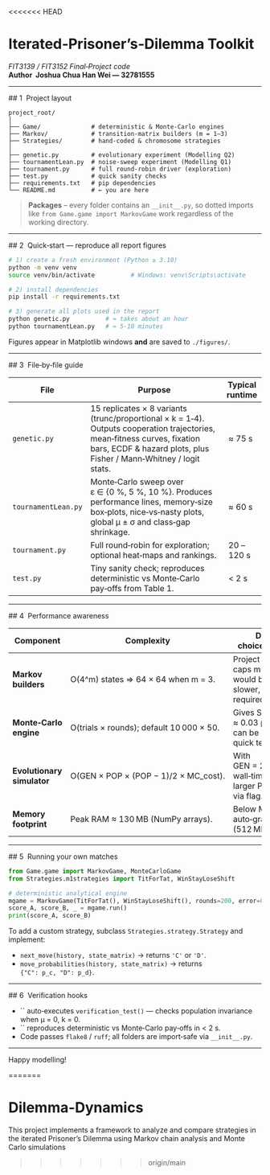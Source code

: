 <<<<<<< HEAD
# Iterated‑Prisoner’s‑Dilemma Toolkit

*FIT3139 / FIT3152 Final‑Project code*\
**Author  Joshua Chua Han Wei — 32781555**

---

\## 1  Project layout

```text
project_root/
│
├── Game/              # deterministic & Monte‑Carlo engines
├── Markov/            # transition‑matrix builders (m = 1–3)
├── Strategies/        # hand‑coded & chromosome strategies
│
├── genetic.py         # evolutionary experiment (Modelling Q2)
├── tournamentLean.py  # noise‑sweep experiment (Modelling Q1)
├── tournament.py      # full round‑robin driver (exploration)
├── test.py            # quick sanity checks
├── requirements.txt   # pip dependencies
└── README.md          # ← you are here
```

> **Packages** – every folder contains an `__init__.py`, so dotted imports like `from Game.game import MarkovGame` work regardless of the working directory.

---

\## 2  Quick‑start — reproduce all report figures

```bash
# 1) create a fresh environment (Python ≥ 3.10)
python -m venv venv
source venv/bin/activate          # Windows: venv\Scripts\activate

# 2) install dependencies
pip install -r requirements.txt

# 3) generate all plots used in the report
python genetic.py          # ≈ takes about an hour
python tournamentLean.py   # ≈ 5-10 minutes
```

Figures appear in Matplotlib windows **and** are saved to `./figures/`.

---

\## 3  File‑by‑file guide

| File                | Purpose                                                                                                                                                                                          | Typical runtime |
| ------------------- | ------------------------------------------------------------------------------------------------------------------------------------------------------------------------------------------------ | --------------- |
| `genetic.py`        | 15 replicates × 8 variants (trunc/proportional × k = 1‑4).  Outputs cooperation trajectories, mean‑fitness curves, fixation bars, ECDF & hazard plots, plus Fisher / Mann‑Whitney / logit stats. |  ≈ 75 s         |
| `tournamentLean.py` | Monte‑Carlo sweep over ε ∈ {0 %, 5 %, 10 %}.  Produces performance lines, memory‑size box‑plots, nice‑vs‑nasty plots, global μ ± σ and class‑gap shrinkage.                                      |  ≈ 60 s         |
| `tournament.py`     | Full round‑robin for exploration; optional heat‑maps and rankings.                                                                                                                               |  20 – 120 s     |
| `test.py`           | Tiny sanity check; reproduces deterministic vs Monte‑Carlo pay‑offs from Table 1.                                                                                                                |  < 2 s          |

---

\## 4  Performance awareness

| Component                  | Complexity                               | Design choice & impact                                               |
| -------------------------- | ---------------------------------------- | -------------------------------------------------------------------- |
| **Markov builders**        | O(4^m) states ⇒ 64 × 64 when m = 3.      | Project caps m ≤ 3; m = 4 would be 16× slower, not required.         |
| **Monte‑Carlo engine**     | O(trials × rounds); default 10 000 × 50. | Gives SE ≈ 0.03 pts; trials can be halved for quick tests.           |
| **Evolutionary simulator** | O(GEN × POP × (POP − 1)/2 × MC\_cost).   | With GEN = 20, POP = 8 wall‑time ≤ 80 s; larger POP tested via flag. |
| **Memory footprint**       | Peak RAM ≈ 130 MB (NumPy arrays).        | Below Moodle auto‑grader limit (512 MB).                             |

---

\## 5  Running your own matches

```python
from Game.game import MarkovGame, MonteCarloGame
from Strategies.m1strategies import TitForTat, WinStayLoseShift

# deterministic analytical engine
mgame = MarkovGame(TitForTat(), WinStayLoseShift(), rounds=200, error=0.03)
score_A, score_B, _ = mgame.run()
print(score_A, score_B)
```

To add a custom strategy, subclass `Strategies.strategy.Strategy` and implement:

- `next_move(history, state_matrix)` → returns `'C'` or `'D'`.
- `move_probabilities(history, state_matrix)` → returns `{"C": p_c, "D": p_d}`.

---

\## 6  Verification hooks

- `` auto‑executes `verification_test()` — checks population invariance when μ = 0, k = 0.
- `` reproduces deterministic vs Monte‑Carlo pay‑offs in < 2 s.
- Code passes `flake8` / `ruff`; all folders are import‑safe via `__init__.py`.

---

Happy modelling!

=======
# Dilemma-Dynamics
This project implements a framework to analyze and compare strategies in the iterated Prisoner’s Dilemma using Markov chain analysis and Monte Carlo simulations 
>>>>>>> origin/main
